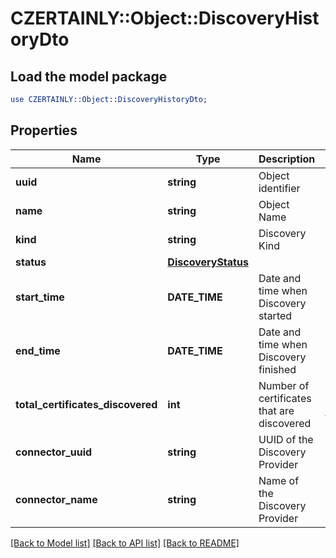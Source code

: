 # CZERTAINLY::Object::DiscoveryHistoryDto

## Load the model package
```perl
use CZERTAINLY::Object::DiscoveryHistoryDto;
```

## Properties
Name | Type | Description | Notes
------------ | ------------- | ------------- | -------------
**uuid** | **string** | Object identifier | 
**name** | **string** | Object Name | 
**kind** | **string** | Discovery Kind | 
**status** | [**DiscoveryStatus**](DiscoveryStatus.md) |  | 
**start_time** | **DATE_TIME** | Date and time when Discovery started | [optional] 
**end_time** | **DATE_TIME** | Date and time when Discovery finished | [optional] 
**total_certificates_discovered** | **int** | Number of certificates that are discovered | [optional] [default to 0]
**connector_uuid** | **string** | UUID of the Discovery Provider | 
**connector_name** | **string** | Name of the Discovery Provider | 

[[Back to Model list]](../README.md#documentation-for-models) [[Back to API list]](../README.md#documentation-for-api-endpoints) [[Back to README]](../README.md)


